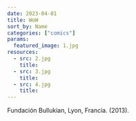 ```yaml
---
date: 2023-04-01
title: WoW
sort_by: Name
categories: ["comics"]
params:
  featured_image: 1.jpg
resources:
  - src: 2.jpg
    title: 
  - src: 3.jpg
    title:
  - src: 4.jpg
    title:
---
```

Fundación Bullukian, Lyon, Francia. (2013).